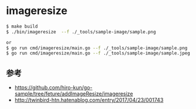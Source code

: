 # imageresize

```bash
$ make build
$ ./bin/imageresize  --f ./_tools/sample-image/sample.png

or 
$ go run cmd/imageresize/main.go --f ./_tools/sample-image/sample.png
$ go run cmd/imageresize/main.go --f ./_tools/sample-image/sample.jpeg
```


## 参考
* https://github.com/hiro-kun/go-sample/tree/feture/addImageResize/imageresize
* http://twinbird-htn.hatenablog.com/entry/2017/04/23/001743
